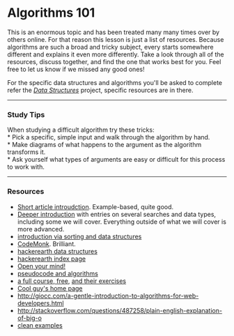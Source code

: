 # Algorithms 101
This is an enormous topic and has been treated many many times over by others online. For that reason this lesson is just a list of resources.  Because algorithms are such a broad and tricky subject, every starts somewhere different and explains it even more differently.  Take a look through all of the resources, discuss together, and find the one that works best for you.  Feel free to let us know if we missed any good ones!

For the specific data structures and algorithms you'll be asked to complete refer the [_Data Structures_](https://github.com/jankeLearning/projects/tree/master/03-data-structures) project, specific resources are in there.
___  
### Study Tips  
When studying a difficult algorithm try these tricks:  
	* Pick a specific, simple input and walk through the algorithm by hand.  
	* Make diagrams of what happens to the argument as the algorithm transforms it.  
	* Ask yourself what types of arguments are easy or difficult for this process to work with.  
___
### Resources

* [Short article introudction](https://code.tutsplus.com/tutorials/understanding-the-principles-of-algorithm-design--net-26561).  Example-based, quite good.
* [Deeper introduction](http://algorithms.openmymind.net) with entries on several searches and data types, including some we will cover.  Everything outside of what we will cover is more advanced.
* [introduction via sorting and data structures](https://medium.com/@yanganif/tackling-javascript-algorithms-66f1ac9770dc)
* [CodeMonk](https://www.hackerearth.com/fr/practice/codemonk/).  Brilliant.
* [hackerearth data structures](https://www.hackerearth.com/fr/practice/data-structures/arrays/1-d/tutorial/)
* [hackerearth index page](https://www.hackerearth.com/fr/practice/)    
* [Open your mind!](http://algorithms.openmymind.net)  
* [pseudocode and algorithms](https://www.youtube.com/watch?v=6hfOvs8pY1k) 
* [a full course, free](https://www.rithmschool.com/courses/javascript-computer-science-fundamentals), [and their exercises](https://github.com/rithmschool/javascript_computer_science_exercises)  
* [Cool guy's home page](http://tivrama.github.io)  
* http://giocc.com/a-gentle-introduction-to-algorithms-for-web-developers.html  
* http://stackoverflow.com/questions/487258/plain-english-explanation-of-big-o  
* [clean examples](https://github.com/LindsayElia/algoClass)